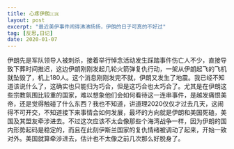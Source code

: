 ```yaml
---
title: 心疼伊朗🇮🇷
layout: post
excerpt: "最近美伊事件闹得沸沸扬扬，伊朗的日子可真的不好过"
tag: [反思,日记]
date: 2020-01-07
---
```

伊朗先是军队领导人被刺杀，接着举行悼念活动发生踩踏事件伤亡人不少，直接导致下葬时间推迟，这边伊朗刚刚发起几轮火箭弹复仇行动，一架从伊朗起飞的飞机就坠毁了，机上180人。这个消息刚刚发完不就，伊朗又发生了地震。我已经不知道该说什么了，这确实也只能归为巧合，但是这巧合也太巧合了。尤其是在伊朗这些宗教氛围比较重的国家，难以想象他们会如何看待这一连串事件，是越发痛恨美帝，还是觉得触碰了什么东西？我也不知道，讲道理2020仅仅才过去几天，这闹得不可开交，不知道接下来事情会如何发展，最坏的方向就是伊朗和美国死磕，美国及其盟友牵涉进去。不过这次应该不太会像那些个海湾战争一样，因为伊朗的国内形势起码是稳定的，而且在此刻伊斯兰国家的复仇情绪被调动了起来，开始一致对外。美国就算牵涉进去，估计也不太像之前几次那么好脱身了。